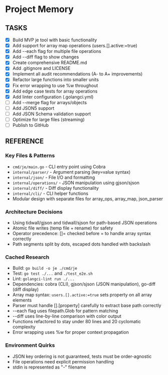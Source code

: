 # Project Memory

## TASKS
- [x] Build MVP je tool with basic functionality
- [x] Add support for array map operations (users.[].active:=true)
- [x] Add --each flag for multiple file operations
- [x] Add --diff flag to show changes
- [x] Create comprehensive README.md
- [x] Add .gitignore and LICENSE
- [x] Implement all audit recommendations (A- to A+ improvements)
- [x] Refactor large functions into smaller units
- [x] Fix error wrapping to use %w throughout
- [x] Add edge case tests for array operations
- [x] Add linter configuration (.golangci.yml)
- [ ] Add --merge flag for arrays/objects
- [ ] Add JSON5 support
- [ ] Add JSON Schema validation support
- [ ] Optimize for large files (streaming)
- [ ] Publish to GitHub

## REFERENCE  
### Key Files & Patterns
- `cmd/je/main.go` - CLI entry point using Cobra
- `internal/parser/` - Argument parsing (key=value syntax)
- `internal/json/` - File I/O and formatting
- `internal/operations/` - JSON manipulation using gjson/sjson
- `internal/diff/` - Diff display functionality
- `internal/cli/` - CLI helper functions
- Modular design with separate files for array_ops, array_map, json_parser

### Architecture Decisions
- Using tidwall/gjson and tidwall/sjson for path-based JSON operations
- Atomic file writes (temp file + rename) for safety
- Operator precedence: []= checked before = to handle array syntax correctly
- Path segments split by dots, escaped dots handled with backslash

### Cached Research
- Build: `go build -o je ./cmd/je`
- Test: `go test ./...` and `./test_e2e.sh`
- Lint: `golangci-lint run ./...`
- Dependencies: cobra (CLI), gjson/sjson (JSON manipulation), go-diff (diff display)
- Array map syntax: `users.[].active:=true` sets property on all array elements
- Parser must handle [].[property] carefully to extract base path correctly
- --each flag uses filepath.Glob for pattern matching
- --diff uses line-by-line comparison with color output
- Functions refactored to stay under 80 lines and 20 cyclomatic complexity
- Error wrapping uses %w for proper context propagation

### Environment Quirks
- JSON key ordering is not guaranteed, tests must be order-agnostic
- File operations need explicit permission handling
- stdin is represented as "-" filename
